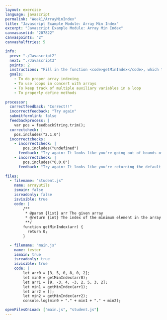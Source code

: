 ```yaml
---
layout: exercise
language: javascript
permalink: "Week1/ArrayMinIndex"
title: "Javascript Example Module: Array Min Index"
excerpt: "Javascript Example Module: Array Min Index"
canvasasmtid: "207822"
canvaspoints: "2"
canvashalftries: 5

info:
  prev: "./Javascript2"
  next: "./Javascript3"
  points: 2
  instructions: "Fill in the function <code>getMinIndex</code>, which takes in an array numerical values and which should return the index of the minimum element in the array.  You must handle the following two special cases: <ol><li>If there are ties, it should return the lowest index among the ties</li><li>If the array is empty, your program should return 0 without crashing</li></ul>"
  goals:
    - To do proper array indexing
    - To use loops in concert with arrays
    - To keep track of multiple auxiliary variables in a loop
    - To properly define methods
    
processor:  
  correctfeedback: "Correct!!" 
  incorrectfeedback: "Try again"
  submitformlink: false
  feedbackprocess: | 
    var pos = feedbackString.trim();
  correctcheck: |
    pos.includes("2.1.0")
  incorrectchecks:
    - incorrectcheck: |
        pos.includes("undefined")
      feedback: "Try again: It looks like you're going out of bounds of the array somewhere."    
    - incorrectcheck: |
        pos.includes("0.0.0")
      feedback: "Try again: It looks like you're returning the default value of 0 for every answer."    
 
files:
  - filename: "student.js"
    name: arrayutils
    ismain: false
    isreadonly: false
    isvisible: true
    code: |
        /**
         * @param {list} arr The given array
         * @return {int} The index of the minimum element in the array 
         **/
        function getMinIndex(arr) {
          return 0;
        }

  - filename: "main.js"
    name: tester
    ismain: true
    isreadonly: true
    isvisible: true
    code: | 
        let arr0 = [3, 5, 0, 8, 0, 2];
        let min0 = getMinIndex(arr0);
        let arr1 = [9, -3, 4, -3, 2, 5, 3, 2];
        let min1 = getMinIndex(arr1);
        let arr2 = [];
        let min2 = getMinIndex(arr2);
        console.log(min0 + "." + min1 + "." + min2);

openFilesOnLoad: ["main.js", "student.js"]
---
```

